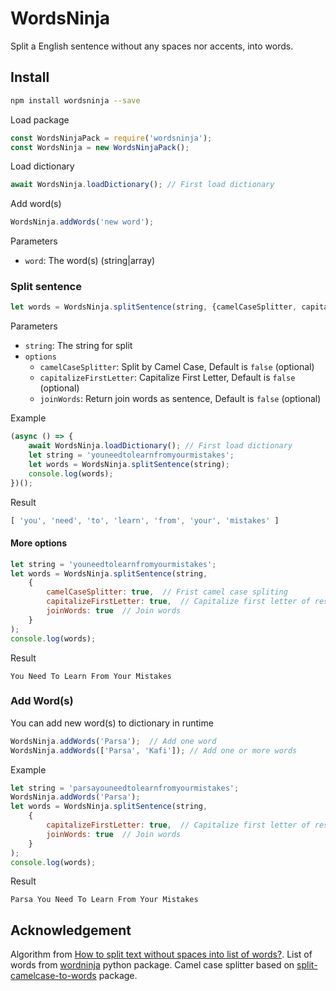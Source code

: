 # WordsNinja
Split a English sentence without any spaces nor accents, into words.

## Install
```bash
npm install wordsninja --save
```
Load package
```js
const WordsNinjaPack = require('wordsninja');
const WordsNinja = new WordsNinjaPack();
```


Load dictionary

```js
await WordsNinja.loadDictionary(); // First load dictionary
```



Add word(s)

```js
WordsNinja.addWords('new word');
```
Parameters

- `word`: The word(s) (string|array)



### Split sentence

```js
let words = WordsNinja.splitSentence(string, {camelCaseSplitter, capitalizeFirstLetter, joinWords});
```

Parameters
- `string`: The string for split
- `options`
    - `camelCaseSplitter`: Split by Camel Case, Default is `false` (optional)
    - `capitalizeFirstLetter`: Capitalize First Letter, Default is `false` (optional)
    - `joinWords`: Return join words as sentence, Default is `false` (optional)

Example

```js
(async () => {
    await WordsNinja.loadDictionary(); // First load dictionary
    let string = 'youneedtolearnfromyourmistakes';
    let words = WordsNinja.splitSentence(string);
    console.log(words);
})();
```

Result

```js
[ 'you', 'need', 'to', 'learn', 'from', 'your', 'mistakes' ]
```



#### More options

```js
let string = 'youneedtolearnfromyourmistakes';
let words = WordsNinja.splitSentence(string,
    {
        camelCaseSplitter: true,  // Frist camel case spliting
        capitalizeFirstLetter: true,  // Capitalize first letter of result
        joinWords: true  // Join words
    }
);
console.log(words);
```

Result

```
You Need To Learn From Your Mistakes
```



### Add Word(s)

You can add new word(s) to dictionary in runtime
```js
WordsNinja.addWords('Parsa');  // Add one word
WordsNinja.addWords(['Parsa', 'Kafi']); // Add one or more words
```

Example

```js
let string = 'parsayouneedtolearnfromyourmistakes';
WordsNinja.addWords('Parsa');
let words = WordsNinja.splitSentence(string,
    {
        capitalizeFirstLetter: true,  // Capitalize first letter of result
        joinWords: true  // Join words
    }
);
console.log(words);
```

Result

```
Parsa You Need To Learn From Your Mistakes
```




## Acknowledgement

Algorithm from [How to split text without spaces into list of words?](https://stackoverflow.com/questions/8870261/how-to-split-text-without-spaces-into-list-of-words). 
List of words from [wordninja](https://pypi.org/project/wordninja) python package. Camel case splitter based on [split-camelcase-to-words](https://www.npmjs.com/package/split-camelcase-to-words) package.